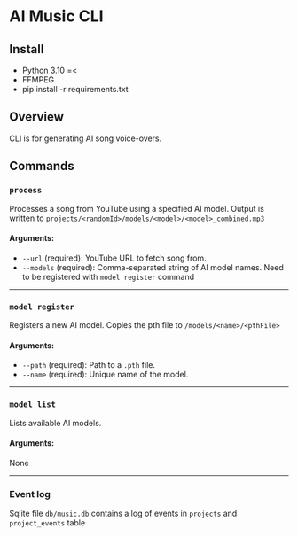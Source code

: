 # AI Music CLI

## Install

* Python 3.10 =<
* FFMPEG
* pip install -r requirements.txt

## Overview
CLI is for generating AI song voice-overs.
## Commands

### `process`
Processes a song from YouTube using a specified AI model. Output is written to `projects/<randomId>/models/<model>/<model>_combined.mp3`


#### Arguments:
- `--url` (required): YouTube URL to fetch song from.
- `--models` (required): Comma-separated string of AI model names. Need to be registered with `model register` command

---

### `model register`
Registers a new AI model. Copies the pth file to `/models/<name>/<pthFile>`

#### Arguments:
- `--path` (required): Path to a `.pth` file.
- `--name` (required): Unique name of the model.

---

### `model list`
Lists available AI models.

#### Arguments:
None

---

### Event log

Sqlite file `db/music.db` contains a log of events in `projects` and `project_events` table
